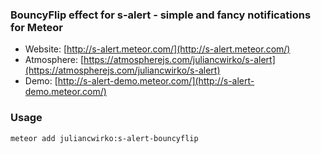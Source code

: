 ### BouncyFlip effect for s-alert - simple and fancy notifications for Meteor

- Website: [http://s-alert.meteor.com/](http://s-alert.meteor.com/)
- Atmosphere: [https://atmospherejs.com/juliancwirko/s-alert](https://atmospherejs.com/juliancwirko/s-alert)
- Demo: [http://s-alert-demo.meteor.com/](http://s-alert-demo.meteor.com/)

### Usage

    meteor add juliancwirko:s-alert-bouncyflip